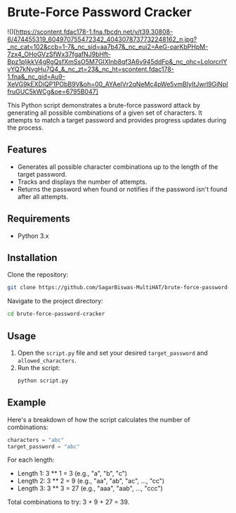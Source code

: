 
# Brute-Force Password Cracker

!()[https://scontent.fdac178-1.fna.fbcdn.net/v/t39.30808-6/474455319_604970755472342_4043078737732248162_n.jpg?_nc_cat=102&ccb=1-7&_nc_sid=aa7b47&_nc_eui2=AeG-oarKbPHpM-7zx4_OHoGVzSfWx37fgafNJ9bHft-Bpz1pljkkV4gRgQsfXmSsO5M7GIXInb8qf3A6v945ddFp&_nc_ohc=LoIorcrlYvYQ7kNvgHu7Q4_&_nc_zt=23&_nc_ht=scontent.fdac178-1.fna&_nc_gid=Au9-XeVG9kEXDiQP1PObB9V&oh=00_AYAeIVr2qNeMc4pWe5vmBIyItJwrl9GjNpIfruGUC5kWCg&oe=6795B047]

This Python script demonstrates a brute-force password attack by generating all possible combinations of a given set of characters. It attempts to match a target password and provides progress updates during the process.

## Features

- Generates all possible character combinations up to the length of the target password.
- Tracks and displays the number of attempts.
- Returns the password when found or notifies if the password isn't found after all attempts.

## Requirements

- Python 3.x

## Installation

Clone the repository:

```bash
git clone https://github.com/SagarBiswas-MultiHAT/brute-force-password-cracker.git
```

Navigate to the project directory:

```bash
cd brute-force-password-cracker
```

## Usage

1. Open the `script.py` file and set your desired `target_password` and `allowed_characters`.
2. Run the script:
   ```bash
   python script.py
   ```

## Example

Here's a breakdown of how the script calculates the number of combinations:

```python
characters = "abc"
target_password = "abc"
```

For each length:
- Length 1: 3 ** 1 = 3 (e.g., "a", "b", "c")
- Length 2: 3 ** 2 = 9 (e.g., "aa", "ab", "ac", ..., "cc")
- Length 3: 3 ** 3 = 27 (e.g., "aaa", "aab", ..., "ccc")

Total combinations to try: 3 + 9 + 27 = 39.

